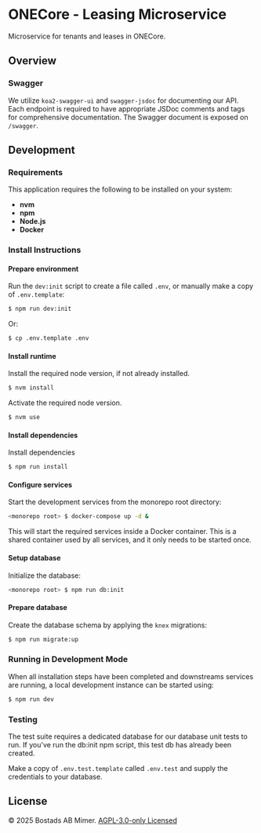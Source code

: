 # ONECore - Leasing Microservice

Microservice for tenants and leases in ONECore.

## Overview

### Swagger

We utilize `koa2-swagger-ui` and `swagger-jsdoc` for documenting our API. Each endpoint is required to have appropriate
JSDoc comments and tags for comprehensive documentation. The Swagger document is exposed on `/swagger`.

## Development

### Requirements

This application requires the following to be installed on your system:

- **nvm**
- **npm**
- **Node.js**
- **Docker**

### Install Instructions

#### Prepare environment

Run the `dev:init` script to create a file called `.env`, or manually make a copy of `.env.template`:

```sh
$ npm run dev:init
```

Or:

```sh
$ cp .env.template .env
```

#### Install runtime

Install the required node version, if not already installed.

```sh
$ nvm install
```

Activate the required node version.

```sh
$ nvm use
```

#### Install dependencies

Install dependencies

```sh
$ npm run install
```

#### Configure services

Start the development services from the monorepo root directory:

```sh
<monorepo root> $ docker-compose up -d &
```

This will start the required services inside a Docker container. This is a shared container used by all services, and it only needs to be started once.

#### Setup database

Initialize the database:

```sh
<monorepo root> $ npm run db:init
```

#### Prepare database

Create the database schema by applying the `knex` migrations:

```sh
$ npm run migrate:up
```

### Running in Development Mode

When all installation steps have been completed and downstreams services are running, a local development instance can be started using:

```sh
$ npm run dev
```

### Testing

The test suite requires a dedicated database for our database unit tests to run.
If you've run the db:init npm script, this test db has already been created.

Make a copy of `.env.test.template` called `.env.test` and supply
the credentials to your database.

## License

© 2025 Bostads AB Mimer. [AGPL-3.0-only Licensed](./LICENSE)
